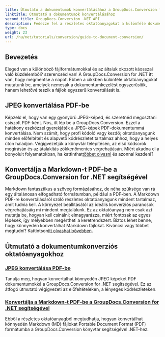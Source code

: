 ```yaml
---
title: Útmutató a dokumentumok konvertálásához a GroupDocs.Conversion for .NET használatával
linktitle: Útmutató a dokumentumok konvertálásához
second_title: GroupDocs.Conversion .NET API
description: Fedezze fel a részletes oktatóanyagokat a különféle dokumentumformátumok konvertálásához a GroupDocs.Conversion for .NET használatával, és egyszerűsítse fájlkezelési folyamatát.
type: docs
weight: 23
url: /hu/net/tutorials/conversion/guide-to-document-conversion/
---
```

## Bevezetés

Eleged van a különböző fájlformátumokkal és az általuk okozott káosszal való küzdelemből? szerencséd van! A GroupDocs.Conversion for .NET itt van, hogy megmentse a napot. Ebben a cikkben különféle oktatóanyagokat mutatunk be, amelyek nemcsak a dokumentumkezelést egyszerűsítik, hanem lehetővé teszik a fájlok egyszerű konvertálását is.

## JPEG konvertálása PDF-be

Képzeld el, hogy van egy gyönyörű JPEG-képed, és szeretnéd megosztani csiszolt PDF-ként. Nos, itt lép be a GroupDocs.Conversion. Ezzel a hatékony eszközzel gyerekjáték a JPEG-képek PDF-dokumentummá konvertálása. Nem számít, hogy profi kódoló vagy kezdő; oktatóanyagunk minden előfeltételt és alapvető kódrészletet tartalmaz ahhoz, hogy a helyes úton haladjon. Végigvezetjük a könyvtár telepítésén, az első kódsorok megírásán és az átalakítás zökkenőmentes végrehajtásán. Miért akadna el a bonyolult folyamatokban, ha kattinthat[többet olvasni](./converting-jpeg-to-pdf/) és azonnal kezdeni?

## Konvertálja a Markdown-t PDF-be a GroupDocs.Conversion for .NET segítségével

 Markdown fantasztikus a szöveg formázásához, de néha szüksége van rá egy általánosan elfogadható formátumban, például a PDF-ben. A Markdown PDF-re konvertálásáról szóló részletes oktatóanyagunk mindent tartalmaz, amit tudnia kell. A környezet beállításától az ideális konverziós parancsok végrehajtásáig mi mindent megtalálunk. Ez az oktatóanyag nem csak azt mutatja be, hogyan kell csinálni; elmagyarázza, miért fontosak az egyes lépések, így mélyebben megértheti a keretrendszert. Biztos lehet benne, hogy könnyedén konvertálhat Markdown fájlokat. Kíváncsi vagy többet megtudni? Kattintson[itt olvashat bővebben](./convert-markdown-to-pdf/).

## Útmutató a dokumentumkonverziós oktatóanyagokhoz
### [JPEG konvertálása PDF-be](./converting-jpeg-to-pdf/)
Tanulja meg, hogyan konvertálhat könnyedén JPEG képeket PDF dokumentumokká a GroupDocs.Conversion for .NET segítségével. Ez az átfogó útmutató végigvezeti az előfeltételeken, a lényeges kódrészleteken.
### [Konvertálja a Markdown-t PDF-be a GroupDocs.Conversion for .NET segítségével](./convert-markdown-to-pdf/)
Ebből a részletes oktatóanyagból megtudhatja, hogyan konvertálhat könnyedén Markdown (MD) fájlokat Portable Document Format (PDF) formátumba a GroupDocs.Conversion könyvtár segítségével .NET-hez.